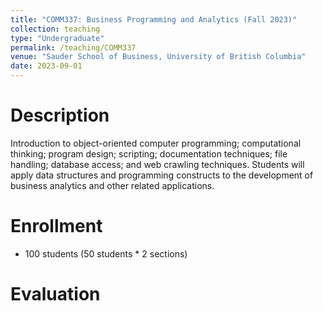 ```yaml
---
title: "COMM337: Business Programming and Analytics (Fall 2023)"
collection: teaching
type: "Undergraduate"
permalink: /teaching/COMM337
venue: "Sauder School of Business, University of British Columbia"
date: 2023-09-01
---
```


 

Description
======
Introduction to object-oriented computer programming; computational thinking; program design; scripting; documentation techniques; file handling; database access; and web crawling techniques. Students will apply data structures and programming constructs to the development of business analytics and other related applications. 

Enrollment
======
* 100 students (50 students * 2 sections)

Evaluation
======

